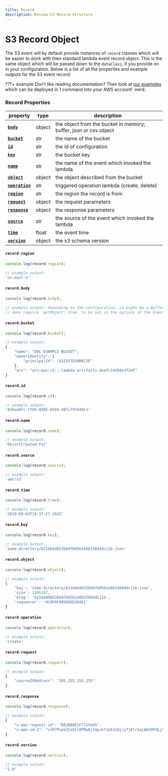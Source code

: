 ```yaml
---
title: Record
description: Review S3 Record Structure
---
```


# S3 Record Object

The S3 event will by default provide instances of `record` classes which will be easier to work with then standard lambda event record object. This is the same object which will be passed down to the `dataClass`, if you provide on in your configuration. Below is a list of all the properties and example outputs for the S3 event record:

???+ example
    Don't like reading documentation? Then look at [our examples](https://github.com/syngenta/acai-js-docs/blob/main/examples/s3) which can be deployed in 1 command into your AWS account! :nerd:

### Record Properties

| property                                                   | type   | description                                                      |
|------------------------------------------------------------|--------|------------------------------------------------------------------|
| **[`body`]({{web.url}}/s3/record/#record.body)**           | object | the object from the bucket in memory; buffer, json or csv object |
| **[`bucket`]({{web.url}}/s3/record/#record.bucket)**       | str    | the name of the bucket                                           |
| **[`id`]({{web.url}}/s3/record/#record.id)**               | str    | the id of configuration                                          |
| **[`key`]({{web.url}}/s3/record/#record.key)**             | str    | the bucket key                                                   |
| **[`name`]({{web.url}}/s3/record/#record.name)**           | str    | the name of the event which invoked the lambda                   |
| **[`object`]({{web.url}}/s3/record/#record.object)**       | object | the object described from the bucket                             |
| **[`operation`]({{web.url}}/s3/record/#record.operation)** | str    | triggered operation lambda (create, delete)                      |
| **[`region`]({{web.url}}/s3/record/#record.region)**       | str    | the region the record is from                                    |
| **[`request`]({{web.url}}/s3/record/#record.request)**     | object | the request parameters                                           |
| **[`response`]({{web.url}}/s3/record/#record.response)**   | object | the response parameters                                          |
| **[`source`]({{web.url}}/s3/record/#record.source)**       | str    | the source of the event which invoked the lambda                 |
| **[`time`]({{web.url}}/s3/record/#record.time)**           | float  | the event time                                                   |
| **[`version`]({{web.url}}/s3/record/#record.version)**     | object | the s3 schema version                                            |


#### `record.region`

```javascript
console.log(record.region);

// example output:
'us-east-2'
```

#### `record.body`

```javascript
console.log(record.body);

// example output: depending on the configuration, it might be a Buffer, CSV, or JSON object
// does require `getObject: true` to be set in the options of the EventClient
```

#### `record.bucket`

```javascript
console.log(record.bucket);

// example output:
{
    "name": "DOC-EXAMPLE-BUCKET",
    "ownerIdentity": {
        "principalId": "A3I5XTEXAMAI3E"
    },
    "arn": "arn:aws:s3:::lambda-artifacts-deafc19498e3f2df"
}
```

#### `record.id`

```javascript
console.log(record.id);

// example output:
'828aa6fc-f7b5-4305-8584-487c791949c1'
```

#### `record.name`

```javascript
console.log(record.name);

// example output:
'ObjectCreated:Put'
```

#### `record.source`

```javascript
console.log(record.source);

// example output:
'aws:s3'
```

#### `record.time`

```javascript
console.log(record.time);

// example output:
'2019-09-03T19:37:27.192Z'
```

#### `record.key`

```javascript
console.log(record.key);

// example output:
'some-directory/b21b84d653bb07b05b1e6b33684dc11b.json'
```

#### `record.object`

```javascript
console.log(record.object);

// example output:
{
    'key': 'some-directory/b21b84d653bb07b05b1e6b33684dc11b.json',
    'size': 1305107,
    'eTag': 'b21b84d653bb07b05b1e6b33684dc11b',
    'sequencer': '0C0F6F405D6ED209E1'
}
```

#### `record.operation`

```javascript
console.log(record.operation);

// example output:
'create'
```

#### `record.request`

```javascript
console.log(record.request);

// example output:
{
    "sourceIPAddress": "205.255.255.255"
}
```


#### `record.response`

```javascript
console.log(record.response);

// example output:
{
    "x-amz-request-id": "D82B88E5F771F645",
    "x-amz-id-2": "vlR7PnpV2Ce81l0PRw6jlUpck7Jo5ZsQjryTjKlc5aLWGVHPZLj5NeC6qMa0emYBDXOo6QBU0Wo="
}
```

#### `record.version`

```javascript
console.log(record.version);

// example output:
"1.0"
```
